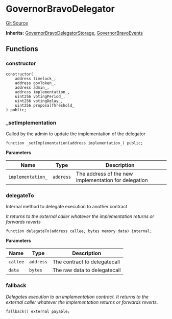 # GovernorBravoDelegator
[Git Source](https://github.com/Maia-DAO/test-env-V2/blob/84b5f9e8695c91ddb02f27bb3dfb1c652f55ced4/out-of-scope/governance/GovernorBravoDelegator.sol)

**Inherits:**
[GovernorBravoDelegatorStorage](/out-of-scope/governance/GovernorBravoInterfaces.sol/contract.GovernorBravoDelegatorStorage.md), [GovernorBravoEvents](/out-of-scope/governance/GovernorBravoInterfaces.sol/contract.GovernorBravoEvents.md)


## Functions
### constructor


```solidity
constructor(
    address timelock_,
    address govToken_,
    address admin_,
    address implementation_,
    uint256 votingPeriod_,
    uint256 votingDelay_,
    uint256 proposalThreshold_
) public;
```

### _setImplementation

Called by the admin to update the implementation of the delegator


```solidity
function _setImplementation(address implementation_) public;
```
**Parameters**

|Name|Type|Description|
|----|----|-----------|
|`implementation_`|`address`|The address of the new implementation for delegation|


### delegateTo

Internal method to delegate execution to another contract

*It returns to the external caller whatever the implementation returns or forwards reverts*


```solidity
function delegateTo(address callee, bytes memory data) internal;
```
**Parameters**

|Name|Type|Description|
|----|----|-----------|
|`callee`|`address`|The contract to delegatecall|
|`data`|`bytes`|The raw data to delegatecall|


### fallback

*Delegates execution to an implementation contract.
It returns to the external caller whatever the implementation returns
or forwards reverts.*


```solidity
fallback() external payable;
```

